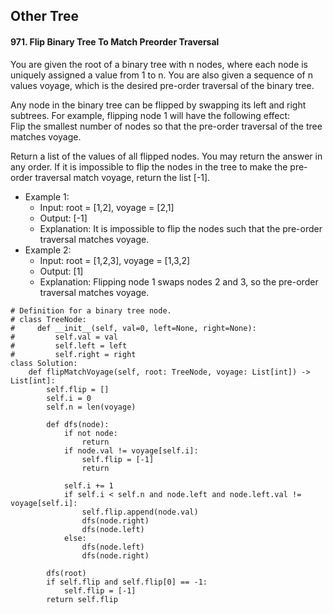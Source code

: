 ## Other Tree

#### 971. Flip Binary Tree To Match Preorder Traversal 
You are given the root of a binary tree with n nodes, where each node is uniquely assigned a value from 1 to n. You are also given a sequence of n values voyage, which is the desired pre-order traversal of the binary tree.    

Any node in the binary tree can be flipped by swapping its left and right subtrees. For example, flipping node 1 will have the following effect:    
Flip the smallest number of nodes so that the pre-order traversal of the tree matches voyage.    

Return a list of the values of all flipped nodes. You may return the answer in any order. If it is impossible to flip the nodes in the tree to make the pre-order traversal match voyage, return the list [-1].    
- Example 1:
  - Input: root = [1,2], voyage = [2,1]
  - Output: [-1]
  - Explanation: It is impossible to flip the nodes such that the pre-order traversal matches voyage.
- Example 2:
  - Input: root = [1,2,3], voyage = [1,3,2]
  - Output: [1]
  - Explanation: Flipping node 1 swaps nodes 2 and 3, so the pre-order traversal matches voyage. 
```
# Definition for a binary tree node.
# class TreeNode:
#     def __init__(self, val=0, left=None, right=None):
#         self.val = val
#         self.left = left
#         self.right = right
class Solution:
    def flipMatchVoyage(self, root: TreeNode, voyage: List[int]) -> List[int]:
        self.flip = []
        self.i = 0
        self.n = len(voyage)
        
        def dfs(node):
            if not node:
                return 
            if node.val != voyage[self.i]:
                self.flip = [-1]
                return
            
            self.i += 1
            if self.i < self.n and node.left and node.left.val != voyage[self.i]:
                self.flip.append(node.val)
                dfs(node.right)
                dfs(node.left)
            else:
                dfs(node.left)
                dfs(node.right)
        
        dfs(root)
        if self.flip and self.flip[0] == -1:
            self.flip = [-1]
        return self.flip
```
